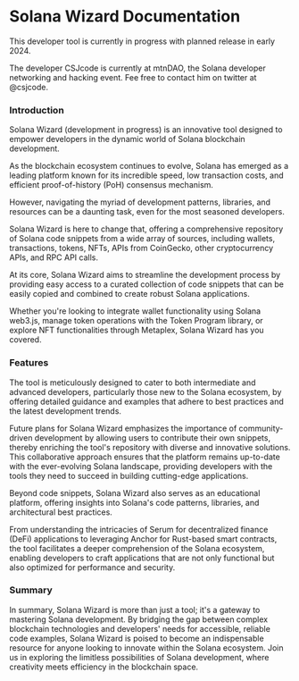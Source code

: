 # Solana Wizard Documentation

This developer tool is currently in progress with planned release in early 2024.

The developer CSJcode is currently at mtnDAO, the Solana developer networking and hacking event. Fee free to contact him on twitter at @csjcode. 

### Introduction

Solana Wizard (development in progress) is an innovative tool designed to empower developers in the dynamic world of Solana blockchain development. 

As the blockchain ecosystem continues to evolve, Solana has emerged as a leading platform known for its incredible speed, low transaction costs, and efficient proof-of-history (PoH) consensus mechanism. 

However, navigating the myriad of development patterns, libraries, and resources can be a daunting task, even for the most seasoned developers. 

Solana Wizard is here to change that, offering a comprehensive repository of Solana code snippets from a wide array of sources, including wallets, transactions, tokens, NFTs, APIs from CoinGecko, other cryptocurrency APIs, and RPC API calls.

At its core, Solana Wizard aims to streamline the development process by providing easy access to a curated collection of code snippets that can be easily copied and combined to create robust Solana applications. 

Whether you're looking to integrate wallet functionality using Solana web3.js, manage token operations with the Token Program library, or explore NFT functionalities through Metaplex, Solana Wizard has you covered. 

### Features

The tool is meticulously designed to cater to both intermediate and advanced developers, particularly those new to the Solana ecosystem, by offering detailed guidance and examples that adhere to best practices and the latest development trends.

Future plans for Solana Wizard emphasizes the importance of community-driven development by allowing users to contribute their own snippets, thereby enriching the tool's repository with diverse and innovative solutions. This collaborative approach ensures that the platform remains up-to-date with the ever-evolving Solana landscape, providing developers with the tools they need to succeed in building cutting-edge applications.

Beyond code snippets, Solana Wizard also serves as an educational platform, offering insights into Solana's code patterns, libraries, and architectural best practices. 

From understanding the intricacies of Serum for decentralized finance (DeFi) applications to leveraging Anchor for Rust-based smart contracts, the tool facilitates a deeper comprehension of the Solana ecosystem, enabling developers to craft applications that are not only functional but also optimized for performance and security.

### Summary

In summary, Solana Wizard is more than just a tool; it's a gateway to mastering Solana development. By bridging the gap between complex blockchain technologies and developers' needs for accessible, reliable code examples, Solana Wizard is poised to become an indispensable resource for anyone looking to innovate within the Solana ecosystem. Join us in exploring the limitless possibilities of Solana development, where creativity meets efficiency in the blockchain space.
